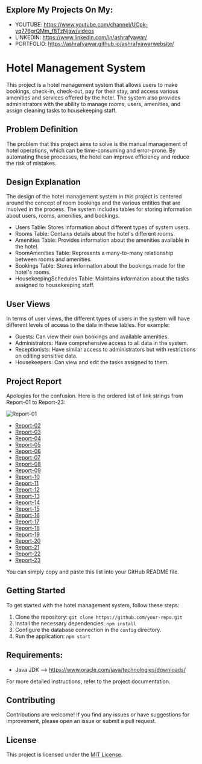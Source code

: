 ## Explore My Projects On My:
  - YOUTUBE: https://www.youtube.com/channel/UCpk-yq776grQMm_f8TzNjaw/videos
  - LINKEDIN: https://www.linkedin.com/in/ashrafyawar/
  - PORTFOLIO: https://ashrafyawar.github.io/ashrafyawarwebsite/

# Hotel Management System

This project is a hotel management system that allows users to make bookings, check-in, check-out, pay for their stay, and access various amenities and services offered by the hotel. The system also provides administrators with the ability to manage rooms, users, amenities, and assign cleaning tasks to housekeeping staff.

## Problem Definition

The problem that this project aims to solve is the manual management of hotel operations, which can be time-consuming and error-prone. By automating these processes, the hotel can improve efficiency and reduce the risk of mistakes.

## Design Explanation

The design of the hotel management system in this project is centered around the concept of room bookings and the various entities that are involved in the process. The system includes tables for storing information about users, rooms, amenities, and bookings.

- Users Table: Stores information about different types of system users.
- Rooms Table: Contains details about the hotel's different rooms.
- Amenities Table: Provides information about the amenities available in the hotel.
- RoomAmenities Table: Represents a many-to-many relationship between rooms and amenities.
- Bookings Table: Stores information about the bookings made for the hotel's rooms.
- HousekeepingSchedules Table: Maintains information about the tasks assigned to housekeeping staff.

## User Views

In terms of user views, the different types of users in the system will have different levels of access to the data in these tables. For example:

- Guests: Can view their own bookings and available amenities.
- Administrators: Have comprehensive access to all data in the system.
- Receptionists: Have similar access to administrators but with restrictions on editing sensitive data.
- Housekeepers: Can view and edit the tasks assigned to them.

## Project Report
Apologies for the confusion. Here is the ordered list of link strings from Report-01 to Report-23:

![Report-01](https://github.com/ashrafyawar/Hotel-Management-System-Back-End-Spring-Boot-Project/assets/32710632/f5948c8b-3af1-40e5-bb57-58aadc156c08)
- [Report-02](https://github.com/ashrafyawar/Hotel-Management-System-Back-End-Spring-Boot-Project/assets/32710632/92273874-194a-4ba4-ba95-0ac4d6d90475)
- [Report-03](https://github.com/ashrafyawar/Hotel-Management-System-Back-End-Spring-Boot-Project/assets/32710632/49e86555-0021-4354-b8af-6de639894a8e)
- [Report-04](https://github.com/ashrafyawar/Hotel-Management-System-Back-End-Spring-Boot-Project/assets/32710632/4d971711-a628-4048-997a-b38e40d8d4c9)
- [Report-05](https://github.com/ashrafyawar/Hotel-Management-System-Back-End-Spring-Boot-Project/assets/32710632/746e3990-c7d6-4e24-9bb1-bc3efcbd5ccc)
- [Report-06](https://github.com/ashrafyawar/Hotel-Management-System-Back-End-Spring-Boot-Project/assets/32710632/65023f57-6d38-4d88-9bed-acc125334d1f)
- [Report-07](https://github.com/ashrafyawar/Hotel-Management-System-Back-End-Spring-Boot-Project/assets/32710632/8a7e6b1e-3648-45fe-b005-313fb15b0714)
- [Report-08](https://github.com/ashrafyawar/Hotel-Management-System-Back-End-Spring-Boot-Project/assets/32710632/0c209426-c74a-4a91-9587-3f4a2ba5ef96)
- [Report-09](https://github.com/ashrafyawar/Hotel-Management-System-Back-End-Spring-Boot-Project/assets/32710632/7b2ae1b7-081d-4610-af8f-888912eba45f)
- [Report-10](https://github.com/ashrafyawar/Hotel-Management-System-Back-End-Spring-Boot-Project/assets/32710632/763cea8a-6bf3-4291-b4f1-d7919966a66a)
- [Report-11](https://github.com/ashrafyawar/Hotel-Management-System-Back-End-Spring-Boot-Project/assets/32710632/5fe51003-7c13-4cf5-acd5-b4cfe7ea315b)
- [Report-12](https://github.com/ashrafyawar/Hotel-Management-System-Back-End-Spring-Boot-Project/assets/32710632/06a66d75-69f8-45e8-8084-47a27c311362)
- [Report-13](https://github.com/ashrafyawar/Hotel-Management-System-Back-End-Spring-Boot-Project/assets/32710632/ecb213c4-ad9d-4fb4-9b66-340013502662)
- [Report-14](https://github.com/ashrafyawar/Hotel-Management-System-Back-End-Spring-Boot-Project/assets/32710632/86f2ec3c-af45-4e80-86dc-803cbab3c521)
- [Report-15](https://github.com/ashrafyawar/Hotel-Management-System-Back-End-Spring-Boot-Project/assets/32710632/8630719e-53a2-4bf2-b6f2-58c04159d52b)
- [Report-16](https://github.com/ashrafyawar/Hotel-Management-System-Back-End-Spring-Boot-Project/assets/32710632/6f3c72b4-59ff-4374-a321-60027e098b21)
- [Report-17](https://github.com/ashrafyawar/Hotel-Management-System-Back-End-Spring-Boot-Project/assets/32710632/a39c6654-6708-48ed-b361-c3375f3c20da)
- [Report-18](https://github.com/ashrafyawar/Hotel-Management-System-Back-End-Spring-Boot-Project/assets/32710632/fe73fced-df3b-426d-b17f-c5343f893311)
- [Report-19](https://github.com/ashrafyawar/Hotel-Management-System-Back-End-Spring-Boot-Project/assets/32710632/0a3af554-cf62-4d8c-b414-f39c077bbe9f)
- [Report-20](https://github.com/ashrafyawar/Hotel-Management-System-Back-End-Spring-Boot-Project/assets/32710632/7d6e81f7-fbe2-4e96-b2a9-12d725888630)
- [Report-21](https://github.com/ashrafyawar/Hotel-Management-System-Back-End-Spring-Boot-Project/assets/32710632/92606000-3fbf-47f2-ae2a-dcdb38157092)
- [Report-22](https://github.com/ashrafyawar/Hotel-Management-System-Back-End-Spring-Boot-Project/assets/32710632/098ce363-dfab-4672-909b-4143ce9f79f3)
- [Report-23](https://github.com/ashrafyawar/Hotel-Management-System-Back-End-Spring-Boot-Project/assets/32710632/3af2f8e2-3fc0-42f1-89c8-b60f2902af53)

You can simply copy and paste this list into your GitHub README file.

## Getting Started
To get started with the hotel management system, follow these steps:

1. Clone the repository: `git clone https://github.com/your-repo.git`
2. Install the necessary dependencies: `npm install`
3. Configure the database connection in the `config` directory.
4. Run the application: `npm start`

## Requirements:

- Java JDK --> https://www.oracle.com/java/technologies/downloads/

For more detailed instructions, refer to the project documentation.

## Contributing

Contributions are welcome! If you find any issues or have suggestions for improvement, please open an issue or submit a pull request.

## License

This project is licensed under the [MIT License](LICENSE).
